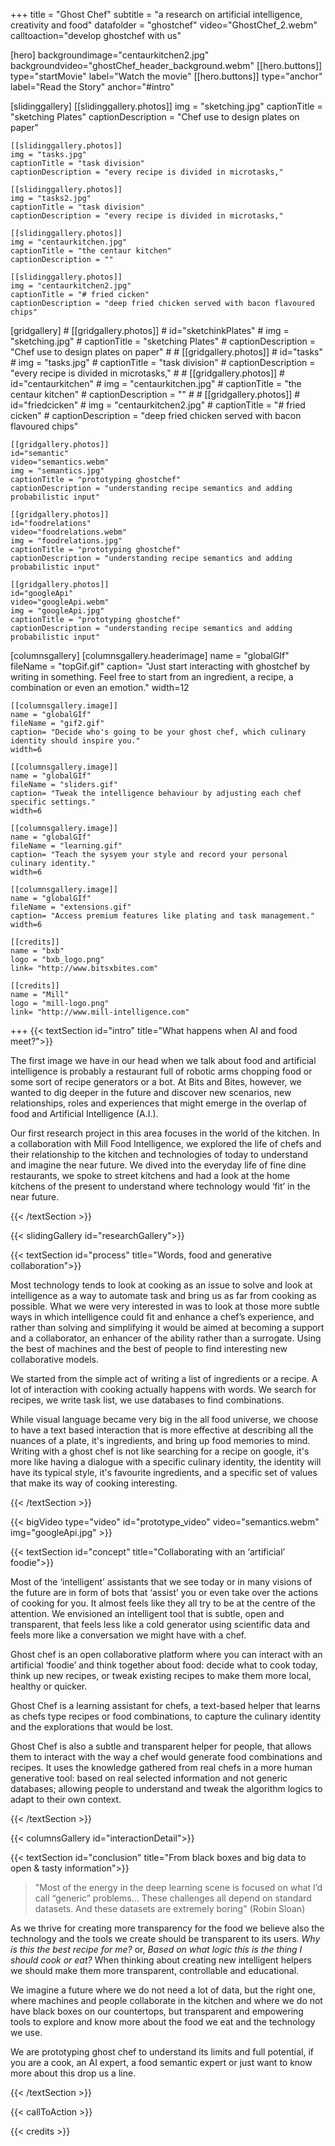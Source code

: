+++
title = "Ghost Chef"
subtitle = "a research on artificial intelligence, creativity and food"
datafolder = "ghostchef"
video="GhostChef_2.webm"
calltoaction="develop ghostchef with us"

  [hero]
    backgroundimage="centaurkitchen2.jpg"
    backgroundvideo="ghostChef_header_background.webm"
    [[hero.buttons]]
      type="startMovie"
      label="Watch the movie"
    [[hero.buttons]]
      type="anchor"
      label="Read the Story"
      anchor="#intro"

  [slidinggallery]
    [[slidinggallery.photos]]
    img = "sketching.jpg"
    captionTitle = "sketching Plates"
    captionDescription = "Chef use to design plates on paper"

    [[slidinggallery.photos]]
    img = "tasks.jpg"
    captionTitle = "task division"
    captionDescription = "every recipe is divided in microtasks,"

    [[slidinggallery.photos]]
    img = "tasks2.jpg"
    captionTitle = "task division"
    captionDescription = "every recipe is divided in microtasks,"

    [[slidinggallery.photos]]
    img = "centaurkitchen.jpg"
    captionTitle = "the centaur kitchen"
    captionDescription = ""

    [[slidinggallery.photos]]
    img = "centaurkitchen2.jpg"
    captionTitle = "# fried cicken"
    captionDescription = "deep fried chicken served with bacon flavoured chips"

  [gridgallery]
    # [[gridgallery.photos]]
    # id="sketchinkPlates"
    # img = "sketching.jpg"
    # captionTitle = "sketching Plates"
    # captionDescription = "Chef use to design plates on paper"
    #
    # [[gridgallery.photos]]
    # id="tasks"
    # img = "tasks.jpg"
    # captionTitle = "task division"
    # captionDescription = "every recipe is divided in microtasks,"
    #
    # [[gridgallery.photos]]
    # id="centaurkitchen"
    # img = "centaurkitchen.jpg"
    # captionTitle = "the centaur kitchen"
    # captionDescription = ""
    #
    # [[gridgallery.photos]]
    # id="friedcicken"
    # img = "centaurkitchen2.jpg"
    # captionTitle = "# fried cicken"
    # captionDescription = "deep fried chicken served with bacon flavoured chips"

    [[gridgallery.photos]]
    id="semantic"
    video="semantics.webm"
    img = "semantics.jpg"
    captionTitle = "prototyping ghostchef"
    captionDescription = "understanding recipe semantics and adding probabilistic input"

    [[gridgallery.photos]]
    id="foodrelations"
    video="foodrelations.webm"
    img = "foodrelations.jpg"
    captionTitle = "prototyping ghostchef"
    captionDescription = "understanding recipe semantics and adding probabilistic input"

    [[gridgallery.photos]]
    id="googleApi"
    video="googleApi.webm"
    img = "googleApi.jpg"
    captionTitle = "prototyping ghostchef"
    captionDescription = "understanding recipe semantics and adding probabilistic input"


  [columnsgallery]
    [columnsgallery.headerimage]
    name = "globalGIf"
    fileName = "topGif.gif"
    caption= "Just start interacting with ghostchef by writing in something. Feel free to start from an ingredient, a recipe, a combination or even an emotion."
    width=12

    [[columnsgallery.image]]
    name = "globalGIf"
    fileName = "gif2.gif"
    caption= "Decide who's going to be your ghost chef, which culinary identity should inspire you."
    width=6

    [[columnsgallery.image]]
    name = "globalGIf"
    fileName = "sliders.gif"
    caption= "Tweak the intelligence behaviour by adjusting each chef specific settings."
    width=6

    [[columnsgallery.image]]
    name = "globalGIf"
    fileName = "learning.gif"
    caption= "Teach the sysyem your style and record your personal culinary identity."
    width=6

    [[columnsgallery.image]]
    name = "globalGIf"
    fileName = "extensions.gif"
    caption= "Access premium features like plating and task management."
    width=6

    [[credits]]
    name = "bxb"
    logo = "bxb_logo.png"
    link= "http://www.bitsxbites.com"

    [[credits]]
    name = "Mill"
    logo = "mill-logo.png"
    link= "http://www.mill-intelligence.com"
+++
{{< textSection id="intro" title="What happens when AI and food meet?">}}

The first image we have in our head when we talk about food and artificial intelligence is probably a restaurant full of robotic arms chopping food or some sort of recipe generators or a bot. At Bits and Bites, however, we wanted to dig deeper in the future and discover new scenarios, new relationships, roles and experiences that might emerge in the overlap of food and Artificial Intelligence (A.I.).

Our first research project in this area focuses in the world of the kitchen. In a collaboration with Mill Food Intelligence, we explored the life of chefs and their relationship to the kitchen and technologies of today to understand and imagine the near future. We dived into the everyday life of fine dine restaurants, we spoke to street kitchens and had a look at the home kitchens of the present to understand where technology would ‘fit’ in the near future.

{{< /textSection >}}

{{< slidingGallery id="researchGallery">}}

{{< textSection id="process" title="Words, food and generative collaboration">}}

Most technology tends to look at cooking as an issue to solve and look at intelligence as a way to automate task and bring us as far from cooking as possible. What we were very interested in was to look at those more subtle ways in which intelligence could fit and enhance a chef’s experience, and rather than solving and simplifying it would be aimed at becoming a support and a collaborator, an enhancer of the ability rather than a surrogate. Using the best of machines and the best of people to find interesting new collaborative models.

We started from the simple act of writing a list of ingredients or a recipe. A lot of interaction with cooking actually happens with words. We search for recipes, we write task list, we use databases to find combinations.

While visual language became very big in the all food universe, we choose to have a text based interaction that is more effective at describing all the nuances of a plate, it's ingredients, and bring up food memories to mind. Writing with a ghost chef is not like searching for a recipe on google, it's more like having a dialogue with a specific culinary identity, the identity will have its typical style, it's favourite ingredients, and a specific set of values that make its way of cooking interesting.

{{< /textSection >}}

{{< bigVideo type="video" id="prototype_video" video="semantics.webm" img="googleApi.jpg" >}}

{{< textSection id="concept" title="Collaborating with an ‘artificial’ foodie">}}

Most of the ‘intelligent’ assistants that we see today or in many visions of the future are in form of bots that ‘assist’ you or even take over the actions of cooking for you. It almost feels like they all try to be at the centre of the attention.  We envisioned an intelligent tool that is subtle, open and transparent, that feels less like a cold generator using scientific data and feels more like a conversation we might have with a chef.

Ghost chef is an open collaborative platform where you can interact with an artificial ‘foodie’ and think together about food: decide what to cook today, think up new recipes, or tweak existing recipes to make them more local, healthy or quicker.

Ghost Chef is a learning assistant for chefs, a text-based helper that learns as chefs type recipes or food combinations, to capture the culinary identity and the explorations that would be lost.

Ghost Chef is also a subtle and transparent helper for people, that allows them to interact with the way a chef would generate food combinations and recipes. It uses the knowledge gathered from real chefs in a more human generative tool: based on real selected information and not generic databases; allowing people to understand and tweak the algorithm logics to adapt to their own context.

{{< /textSection >}}

{{< columnsGallery id="interactionDetail">}}

{{< textSection id="conclusion" title="From black boxes and big data to open & tasty information">}}

> "Most of the energy in the deep learning scene is focused on what I’d call “generic” problems… These challenges all depend on standard datasets. And these datasets are extremely boring" (Robin Sloan)

As we thrive for creating more transparency for the food we believe also the technology and the tools we create should be transparent to its users. _Why is this the best recipe for me?_ or, _Based on what logic this is the thing I should cook or eat?_  When thinking about creating new intelligent helpers we should make them more transparent, controllable and educational.

We imagine a future where we do not need a lot of data, but the right one, where machines and people collaborate in the kitchen and where we do not have black boxes on our countertops, but transparent and empowering tools to explore and know more about the food we eat and the technology we use.

We are prototyping ghost chef to understand its limits and full potential, if you are a cook, an AI expert, a food semantic expert or just want to know more about this drop us a line.

{{< /textSection >}}

{{< callToAction >}}

{{< credits >}}

